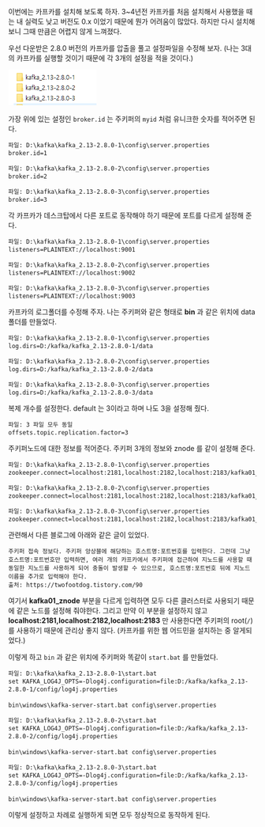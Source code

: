 이번에는 카프카를 설치해 보도록 하자.
3~4년전 카프카를 처음 설치해서 사용했을 때는 내 실력도 낮고 버전도 0.x 이었기 때문에 뭔가 어려움이 많았다. 하지만 다시 설치해보니 그때 만큼은 어렵지 않게 느껴졌다.

우선 다운받은 2.8.0 버전의 카프카를 압출을 풀고 설정파일을 수정해 보자.
(나는 3대의 카프카를 실행할 것이기 때문에 각 3개의 설정을 적을 것이다.)

![kafka folder](/contents/dev/2021/05/04/image/kafka-install-1.png)

가장 위에 있는 설정인 `broker.id` 는 주키퍼의 `myid` 처럼 유니크한 숫자를 적어주면 된다.
```
파일: D:\kafka\kafka_2.13-2.8.0-1\config\server.properties
broker.id=1
```
```
파일: D:\kafka\kafka_2.13-2.8.0-2\config\server.properties
broker.id=2
```
```
파일: D:\kafka\kafka_2.13-2.8.0-3\config\server.properties
broker.id=3
```

각 카프카가 데스크탑에서 다른 포트로 동작해야 하기 때문에 포트를 다르게 설정해 준다.
```
파일: D:\kafka\kafka_2.13-2.8.0-1\config\server.properties
listeners=PLAINTEXT://localhost:9001
```
```
파일: D:\kafka\kafka_2.13-2.8.0-2\config\server.properties
listeners=PLAINTEXT://localhost:9002
```
```
파일: D:\kafka\kafka_2.13-2.8.0-3\config\server.properties
listeners=PLAINTEXT://localhost:9003
```

카프카의 로그폴더를 수정해 주자. 나는 주키퍼와 같은 형태로 **bin** 과 같은 위치에 data 폴더를 만들었다.
```
파일: D:\kafka\kafka_2.13-2.8.0-1\config\server.properties
log.dirs=D:/kafka/kafka_2.13-2.8.0-1/data
```
```
파일: D:\kafka\kafka_2.13-2.8.0-2\config\server.properties
log.dirs=D:/kafka/kafka_2.13-2.8.0-2/data
```
```
파일: D:\kafka\kafka_2.13-2.8.0-3\config\server.properties
log.dirs=D:/kafka/kafka_2.13-2.8.0-3/data
```

복제 개수를 설정한다. default 는 3이라고 하며 나도 3을 설정해 줬다.
```
파일: 3 파일 모두 동일
offsets.topic.replication.factor=3
```

주키퍼노드에 대한 정보를 적어준다. 주키퍼 3개의 정보와 znode 를 같이 설정해 준다.
```
파일: D:\kafka\kafka_2.13-2.8.0-1\config\server.properties
zookeeper.connect=localhost:2181,localhost:2182,localhost:2183/kafka01_znode
```
```
파일: D:\kafka\kafka_2.13-2.8.0-2\config\server.properties
zookeeper.connect=localhost:2181,localhost:2182,localhost:2183/kafka01_znode
```
```
파일: D:\kafka\kafka_2.13-2.8.0-3\config\server.properties
zookeeper.connect=localhost:2181,localhost:2182,localhost:2183/kafka01_znode
```
관련해서 다른 블로그에 아래와 같은 글이 있었다.
```
주키퍼 접속 정보다. 주키퍼 앙상블에 해당하는 호스트명:포트번호를 입력한다. 그런데 그냥 호스트명:포트번호만 입력하면, 여러 개의 카프카에서 주키퍼에 접근하여 지노드를 사용할 때 동일한 지노드를 사용하게 되어 충돌이 발생할 수 있으므로, 호스트명:포트번호 뒤에 지노드 이름을 추가로 입력해야 한다.
출처: https://twofootdog.tistory.com/90
```
여기서 **kafka01_znode** 부분을 다르게 입력하면 모두 다른 클러스터로 사용되기 때문에 같은 노드를 설정해 줘야한다.
그리고 만약 이 부분을 설정하지 않고 **localhost:2181,localhost:2182,localhost:2183** 만 사용한다면 주키퍼의 root(`/`) 를 사용하기 때문에 관리상 좋지 않다.
(카프카를 위한 웹 어드민을 설치하는 중 알게되었다.)

이렇게 하고 `bin` 과 같은 위치에 주키퍼와 똑같이 `start.bat` 를 만들었다.
```
파일: D:\kafka\kafka_2.13-2.8.0-1\start.bat
set KAFKA_LOG4J_OPTS=-Dlog4j.configuration=file:D:/kafka/kafka_2.13-2.8.0-1/config/log4j.properties

bin\windows\kafka-server-start.bat config\server.properties
```
```
파일: D:\kafka\kafka_2.13-2.8.0-2\start.bat
set KAFKA_LOG4J_OPTS=-Dlog4j.configuration=file:D:/kafka/kafka_2.13-2.8.0-2/config/log4j.properties

bin\windows\kafka-server-start.bat config\server.properties
```
```
파일: D:\kafka\kafka_2.13-2.8.0-3\start.bat
set KAFKA_LOG4J_OPTS=-Dlog4j.configuration=file:D:/kafka/kafka_2.13-2.8.0-3/config/log4j.properties

bin\windows\kafka-server-start.bat config\server.properties
```

이렇게 설정하고 차례로 실행하게 되면 모두 정상적으로 동작하게 된다.
